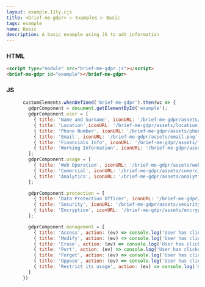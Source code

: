 ```yaml
---
layout: example.11ty.cjs
title: <brief-me-gdpr> ⌲ Examples ⌲ Basic
tags: example
name: Basic
description: A basic example using JS to add information
---
```


<brief-me-gdpr id="example"></brief-me-gdpr>
<script>
      customElements.whenDefined('brief-me-gdpr').then(wc => {
        gdprComponent = document.getElementById('example');
        gdprComponent.user = [
          {
            title: 'Name and Surname',
            iconURL: '/brief-me-gdpr/assets/user-info.png'
          },
          {
            title: 'Location',
            iconURL: '/brief-me-gdpr/assets/location.png'
          },
          {
            title: 'Phone Number',
            iconURL: '/brief-me-gdpr/assets/phone-number.png'
          },
          {
            title: 'Email',
            iconURL: '/brief-me-gdpr/assets/email.png'
          },
          {
            title: 'Financials Info',
            iconURL: '/brief-me-gdpr/assets/financial.png'
          },
          {
            title: 'Working Information',
            iconURL: '/brief-me-gdpr/assets/job.png'
          }
        ];
        gdprComponent.usage = [
          {
            title: 'Web Operation',
            iconURL: '/brief-me-gdpr/assets/web.png',
            description: 'We use some of your data for our web proper operation'
          },
          {
            title: 'Comercial',
            iconURL: '/brief-me-gdpr/assets/comercial.png',
            description: 'We use some of your data for commercial purposes, such us offer you a filtered product'
          },
          {
            title: 'Analytics',
            iconURL: '/brief-me-gdpr/assets/analytics.png',
            description: 'We improve our website by seeing how you browse'
          }
        ];

        gdprComponent.protection = [
          {
            title: 'Data Protection Officer',
            iconURL: '/brief-me-gdpr/assets/officer.png',
            description: 'A DPO is responsible for overseeing the data protection approach, strategy, and its implementation'
          },
          {
            title: 'Security',
            iconURL: '/brief-me-gdpr/assets/security.png',
            description: 'We follow all security protocols and keep our systems updated, eliminating vulnerabilities'
          },
          {
            title: 'Encryption',
            iconURL: '/brief-me-gdpr/assets/encryption.png',
            description: 'We store your encrypted data in an independent database'          }
        ];

        gdprComponent.management = [
          {
            title: 'Access',
            action: (ev) => console.log('User has clicked on Access')
          },
          {
            title: 'Modify',
            action: (ev) => console.log('User has clicked on Modify')
          },
          {
            title: 'Erase',
            action: (ev) => console.log('User has clicked on Erase')      
          },
          {
            title: 'Port',
            action: (ev) => console.log('User has clicked on Portability')      
          },
          {
            title: 'Forget',
            action: (ev) => console.log('User has clicked on Forget')      
          },
          {
            title: 'Oppose',
            action: (ev) => console.log('User has clicked on Oppose')      
          },
          {
            title: 'Restrict its usage',
            action: (ev) => console.log('User has clicked on Restrict')      
          }
        ]
      })
    </script>

<h3>HTML</h3>

```html
<script type="module" src="brief-me-gdpr.js"></script>
<brief-me-gdpr id="example"></brief-me-gdpr>
```

<h3>JS</h3>

```js
      customElements.whenDefined('brief-me-gdpr').then(wc => {
        gdprComponent = document.getElementById('example');
        gdprComponent.user = [
          { title: 'Name and Surname', iconURL: '/brief-me-gdpr/assets/user-info.png' },
          { title: 'Location',iconURL: '/brief-me-gdpr/assets/location.png'},
          { title: 'Phone Number', iconURL: '/brief-me-gdpr/assets/phone-number.png' },
          { title: 'Email', iconURL: '/brief-me-gdpr/assets/email.png' },
          { title: 'Financials Info', iconURL: '/brief-me-gdpr/assets/financial.png' },
          { title: 'Working Information', iconURL: '/brief-me-gdpr/assets/job.png' }
        ];
        gdprComponent.usage = [
          { title: 'Web Operation', iconURL: '/brief-me-gdpr/assets/web.png', description: 'We use some of your data for our web proper operation' },
          { title: 'Comercial', iconURL: '/brief-me-gdpr/assets/comercial.png', description: 'We use some of your data for commercial purposes, such us offer you a filtered product' },
          { title: 'Analytics', iconURL: '/brief-me-gdpr/assets/analytics.png', description: 'We improve our website by seeing how you browse' }
        ];

        gdprComponent.protection = [
          { title: 'Data Protection Officer', iconURL: '/brief-me-gdpr/assets/officer.png', description: 'A DPO is responsible for overseeing the data protection approach, strategy, and its implementation' },
          { title: 'Security', iconURL: '/brief-me-gdpr/assets/security.png', description: 'We follow all security protocols and keep our systems updated, eliminating vulnerabilities'},
          { title: 'Encryption', iconURL: '/brief-me-gdpr/assets/encryption.png', description: 'We store your encrypted data in an independent database' }
        ];

        gdprComponent.management = [
          { title: 'Access', action: (ev) => console.log('User has clicked on Access')},
          { title: 'Modify', action: (ev) => console.log('User has clicked on Modify')},
          { title: 'Erase', action: (ev) => console.log('User has clicked on Erase')},
          { title: 'Port', action: (ev) => console.log('User has clicked on Portability')},
          { title: 'Forget', action: (ev) => console.log('User has clicked on Forget')},
          { title: 'Oppose', action: (ev) => console.log('User has clicked on Oppose')},
          { title: 'Restrict its usage', action: (ev) => console.log('User has clicked on Restrict')}
        ]
      })
```
